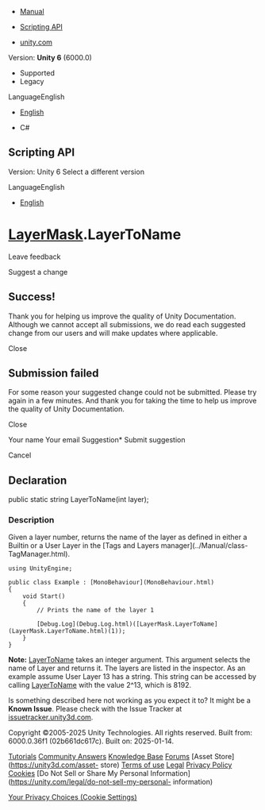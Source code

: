 [ ]()

  * [Manual](../Manual/index.html)
  * [Scripting API](../ScriptReference/index.html)

  * [unity.com](https://unity.com/)

Version: **Unity 6** (6000.0)

  * Supported
  * Legacy

LanguageEnglish

  * [English]()

  * C#

[ ](https://docs.unity3d.com)

## Scripting API

Version: Unity 6 Select a different version

LanguageEnglish

  * [English]()

#  [LayerMask](LayerMask.html).LayerToName

Leave feedback

Suggest a change

## Success!

Thank you for helping us improve the quality of Unity Documentation. Although
we cannot accept all submissions, we do read each suggested change from our
users and will make updates where applicable.

Close

## Submission failed

For some reason your suggested change could not be submitted. Please <a>try
again</a> in a few minutes. And thank you for taking the time to help us
improve the quality of Unity Documentation.

Close

Your name Your email Suggestion* Submit suggestion

Cancel

[ ]()

## Declaration

public static string LayerToName(int layer);

### Description

Given a layer number, returns the name of the layer as defined in either a
Builtin or a User Layer in the [Tags and Layers manager](../Manual/class-
TagManager.html).

    
    
    using UnityEngine;  
      
    public class Example : [MonoBehaviour](MonoBehaviour.html)
    {
        void Start()
        {
            // Prints the name of the layer 1  
      
            [Debug.Log](Debug.Log.html)([LayerMask.LayerToName](LayerMask.LayerToName.html)(1));
        }
    }
    

**Note:** [LayerToName](LayerMask.LayerToName.html) takes an integer argument.
This argument selects the name of Layer and returns it. The layers are listed
in the inspector. As an example assume User Layer 13 has a string. This string
can be accessed by calling [LayerToName](LayerMask.LayerToName.html) with the
value 2^13, which is 8192.

Is something described here not working as you expect it to? It might be a
**Known Issue**. Please check with the Issue Tracker at
[issuetracker.unity3d.com](https://issuetracker.unity3d.com).

Copyright ©2005-2025 Unity Technologies. All rights reserved. Built from:
6000.0.36f1 (02b661dc617c). Built on: 2025-01-14.

[Tutorials](https://unity3d.com/learn) [Community
Answers](https://answers.unity3d.com) [Knowledge
Base](https://support.unity3d.com/hc/en-us)
[Forums](https://forum.unity3d.com) [Asset Store](https://unity3d.com/asset-
store) [Terms of use](https://docs.unity3d.com/Manual/TermsOfUse.html)
[Legal](https://unity.com/legal) [Privacy
Policy](https://unity.com/legal/privacy-policy)
[Cookies](https://unity.com/legal/cookie-policy) [Do Not Sell or Share My
Personal Information](https://unity.com/legal/do-not-sell-my-personal-
information)

[Your Privacy Choices (Cookie Settings)](javascript:void\(0\);)

